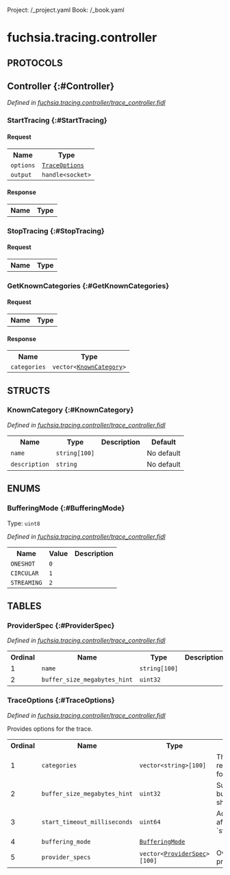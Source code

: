 Project: /_project.yaml
Book: /_book.yaml

# fuchsia.tracing.controller


## **PROTOCOLS**

## Controller {:#Controller}
*Defined in [fuchsia.tracing.controller/trace_controller.fidl](https://fuchsia.googlesource.com/fuchsia/+/master/sdk/fidl/fuchsia.tracing.controller/trace_controller.fidl#9)*


### StartTracing {:#StartTracing}


#### Request
<table>
    <tr><th>Name</th><th>Type</th></tr>
    <tr>
            <td><code>options</code></td>
            <td>
                <code><a class='link' href='../fuchsia.tracing.controller/index.html#TraceOptions'>TraceOptions</a></code>
            </td>
        </tr><tr>
            <td><code>output</code></td>
            <td>
                <code>handle&lt;socket&gt;</code>
            </td>
        </tr></table>


#### Response
<table>
    <tr><th>Name</th><th>Type</th></tr>
    </table>

### StopTracing {:#StopTracing}


#### Request
<table>
    <tr><th>Name</th><th>Type</th></tr>
    </table>



### GetKnownCategories {:#GetKnownCategories}


#### Request
<table>
    <tr><th>Name</th><th>Type</th></tr>
    </table>


#### Response
<table>
    <tr><th>Name</th><th>Type</th></tr>
    <tr>
            <td><code>categories</code></td>
            <td>
                <code>vector&lt;<a class='link' href='../fuchsia.tracing.controller/index.html#KnownCategory'>KnownCategory</a>&gt;</code>
            </td>
        </tr></table>



## **STRUCTS**

### KnownCategory {:#KnownCategory}
*Defined in [fuchsia.tracing.controller/trace_controller.fidl](https://fuchsia.googlesource.com/fuchsia/+/master/sdk/fidl/fuchsia.tracing.controller/trace_controller.fidl#40)*





<table>
    <tr><th>Name</th><th>Type</th><th>Description</th><th>Default</th></tr><tr>
            <td><code>name</code></td>
            <td>
                <code>string[100]</code>
            </td>
            <td></td>
            <td>No default</td>
        </tr><tr>
            <td><code>description</code></td>
            <td>
                <code>string</code>
            </td>
            <td></td>
            <td>No default</td>
        </tr>
</table>



## **ENUMS**

### BufferingMode {:#BufferingMode}
Type: <code>uint8</code>

*Defined in [fuchsia.tracing.controller/trace_controller.fidl](https://fuchsia.googlesource.com/fuchsia/+/master/sdk/fidl/fuchsia.tracing.controller/trace_controller.fidl#46)*



<table>
    <tr><th>Name</th><th>Value</th><th>Description</th></tr><tr>
            <td><code>ONESHOT</code></td>
            <td><code>0</code></td>
            <td></td>
        </tr><tr>
            <td><code>CIRCULAR</code></td>
            <td><code>1</code></td>
            <td></td>
        </tr><tr>
            <td><code>STREAMING</code></td>
            <td><code>2</code></td>
            <td></td>
        </tr></table>



## **TABLES**

### ProviderSpec {:#ProviderSpec}


*Defined in [fuchsia.tracing.controller/trace_controller.fidl](https://fuchsia.googlesource.com/fuchsia/+/master/sdk/fidl/fuchsia.tracing.controller/trace_controller.fidl#53)*



<table>
    <tr><th>Ordinal</th><th>Name</th><th>Type</th><th>Description</th></tr>
    <tr>
            <td>1</td>
            <td><code>name</code></td>
            <td>
                <code>string[100]</code>
            </td>
            <td></td>
        </tr><tr>
            <td>2</td>
            <td><code>buffer_size_megabytes_hint</code></td>
            <td>
                <code>uint32</code>
            </td>
            <td></td>
        </tr></table>

### TraceOptions {:#TraceOptions}


*Defined in [fuchsia.tracing.controller/trace_controller.fidl](https://fuchsia.googlesource.com/fuchsia/+/master/sdk/fidl/fuchsia.tracing.controller/trace_controller.fidl#59)*

 Provides options for the trace.


<table>
    <tr><th>Ordinal</th><th>Name</th><th>Type</th><th>Description</th></tr>
    <tr>
            <td>1</td>
            <td><code>categories</code></td>
            <td>
                <code>vector&lt;string&gt;[100]</code>
            </td>
            <td> The trace categories to record, or an empty array for all.
</td>
        </tr><tr>
            <td>2</td>
            <td><code>buffer_size_megabytes_hint</code></td>
            <td>
                <code>uint32</code>
            </td>
            <td> Suggested size of trace buffer which each provider should receive.
</td>
        </tr><tr>
            <td>3</td>
            <td><code>start_timeout_milliseconds</code></td>
            <td>
                <code>uint64</code>
            </td>
            <td> Acknowledge start request after at most `start_timeout_milliseconds`.
</td>
        </tr><tr>
            <td>4</td>
            <td><code>buffering_mode</code></td>
            <td>
                <code><a class='link' href='../fuchsia.tracing.controller/index.html#BufferingMode'>BufferingMode</a></code>
            </td>
            <td></td>
        </tr><tr>
            <td>5</td>
            <td><code>provider_specs</code></td>
            <td>
                <code>vector&lt;<a class='link' href='../fuchsia.tracing.controller/index.html#ProviderSpec'>ProviderSpec</a>&gt;[100]</code>
            </td>
            <td> Overrides for particular providers.
</td>
        </tr></table>









